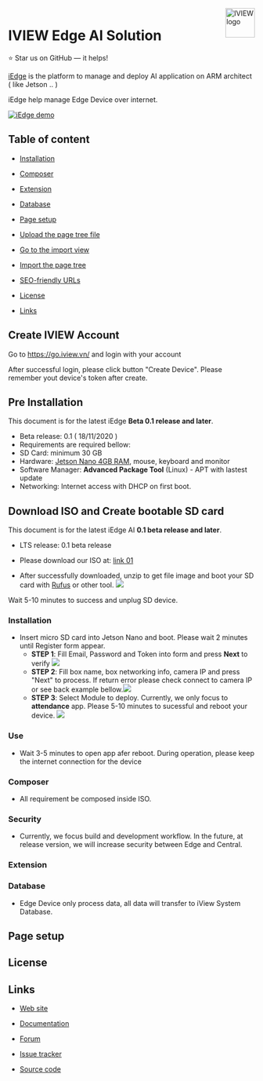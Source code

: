 




<a href="https://aimeos.org/">
    <img src="https://i.imgur.com/EORKMiE.jpg" alt="IVIEW logo" title="IVIEW Edge AI Solution" align="right" height="60" />
</a>

IVIEW Edge AI Solution
======================


:star: Star us on GitHub — it helps!

[iEdge](https://iview.vn) is the platform to manage and deploy AI application on ARM architect ( like Jetson .. )

iEdge help manage Edge Device over internet.

[![iEdge demo](https://i.imgur.com/9N95HR0.png)](https://go.iview.vn/)
  

## Table of content

  

-  [Installation](#installation)


-  [Composer](#composer)

-  [Extension](#extension)

-  [Database](#database)

-  [Page setup](#page-setup)

-  [Upload the page tree file](#upload-the-page-tree-file)

-  [Go to the import view](#go-to-the-import-view)

-  [Import the page tree](#import-the-page-tree)

-  [SEO-friendly URLs](#seo-friendly-urls)

-  [License](#license)

-  [Links](#links)

  
## Create IVIEW Account

Go to https://go.iview.vn/ and login with your account

After successful login, please click button "Create Device".  Please remember yout device's token after create.

## Pre Installation

This document is for the latest iEdge **Beta 0.1 release and later**.
- Beta release: 0.1 ( 18/11/2020 )
- Requirements are required bellow:
- SD Card: minimum 30 GB 
- Hardware: [Jetson Nano 4GB RAM](https://developer.nvidia.com/embedded/jetson-nano-developer-kit), mouse, keyboard and monitor
- Software Manager: **Advanced Package Tool** (Linux) - APT with lastest update
- Networking: Internet access with DHCP on first boot.


## Download ISO and Create bootable SD card

 
This document is for the latest iEdge AI **0.1 beta release and later**.
  - LTS release: 0.1 beta release

- Please download our ISO at: [link 01](https://iedge.s3-ap-southeast-1.amazonaws.com/jetson_nano_edge_ai.zip)
- After successfully downloaded, unzip to get file image and boot your SD card with [Rufus](https://rufus.ie/) or other tool.
![](https://i.imgur.com/TOy3OT1.png)

Wait 5-10 minutes to success and unplug SD device.
  
### Installation

- Insert micro SD card into Jetson Nano and boot. Please wait 2 minutes until Register form appear.
	- **STEP 1**: Fill Email, Password and Token into form and press **Next** to verify
![](https://i.imgur.com/dM5Uv2q.png)
	- **STEP 2**: Fill box name, box networking info, camera IP and press "Next" to process. If return error please check connect to camera IP or see back example bellow.![](https://i.imgur.com/UxZA4Dv.png)
	- **STEP 3**: Select Module to deploy. Currently, we only focus to **attendance** app. Please 5-10 minutes to sucessful and reboot your device. ![](https://i.imgur.com/4hHwoe7.png)
  


### Use

- Wait 3-5 minutes to open app afer reboot. During operation, please keep the internet connection for the device



### Composer
- All requirement be composed inside ISO.


### Security

 - Currently, we focus build and development workflow. In the future, at release version, we will increase security between Edge and Central.

  

### Extension



### Database

- Edge Device only process data, all data will transfer to iView System Database. 

## Page setup



  

## License

  

## Links

  

*  [Web site]()

*  [Documentation]()

*  [Forum](/)

*  [Issue tracker]()

*  [Source code]()

